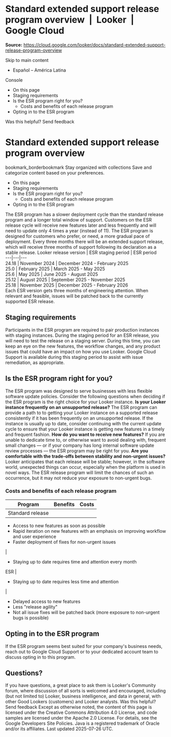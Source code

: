 # Standard extended support release program overview  |  Looker  |  Google Cloud

**Source:** https://cloud.google.com/looker/docs/standard-extended-support-release-program-overview

Skip to main content 
  * Español – América Latina

Console 


  * On this page
  * Staging requirements
  * Is the ESR program right for you?
    * Costs and benefits of each release program
  * Opting in to the ESR program




Was this helpful?
Send feedback 
#  Standard extended support release program overview
bookmark_borderbookmark Stay organized with collections  Save and categorize content based on your preferences.
  * On this page
  * Staging requirements
  * Is the ESR program right for you?
    * Costs and benefits of each release program
  * Opting in to the ESR program


The ESR program has a slower deployment cycle than the standard release program and a longer total window of support. Customers on the ESR release cycle will receive new features later and less frequently and will need to update only 4 times a year (instead of 11).
The ESR program is designed for customers who prefer, or need, a more gradual pace of deployment. Every three months there will be an extended support release, which will receive three months of support following its declaration as a stable release.
Looker release version | ESR staging period | ESR period  
---|---|---  
24.18 | November 2024 | December 2024 - February 2025  
25.0 | February 2025 | March 2025 - May 2025  
25.6 | May 2025 | June 2025 - August 2025  
25.12 | August 2025 | September 2025 - November 2025  
25.18 | November 2025 | December 2025 - February 2026  
Each ESR version gets three months of engineering attention. When relevant and feasible, issues will be patched back to the currently supported ESR release.
## Staging requirements
Participants in the ESR program are required to pair production instances with staging instances. During the staging period for an ESR release, you will need to test the release on a staging server. During this time, you can keep an eye on the new features, the workflow changes, and any product issues that could have an impact on how you use Looker. Google Cloud Support is available during this staging period to assist with issue remediation, as appropriate.
## Is the ESR program right for you?
The ESR program was designed to serve businesses with less flexible software update policies. Consider the following questions when deciding if the ESR program is the right choice for your Looker instance.
**Is your Looker instance frequently on an unsupported release?**
The ESR program can provide a path to to getting your Looker instance on a supported release consistently if it has been frequently on an unsupported release. If the instance is usually up to date, consider continuing with the current update cycle to ensure that your Looker instance is getting new features in a timely and frequent fashion.
**How do you want to receive new features?**
If you are unable to dedicate time to, or otherwise want to avoid dealing with, frequent small changes — or if your company has long internal software update review processes — the ESR program may be right for you.
**Are you comfortable with the trade-offs between stability and non-urgent issues?**
Looker anticipates that each release will be stable; however, in the software world, unexpected things can occur, especially when the platform is used in novel ways. The ESR release program will limit the chances of such an occurrence, but it may not reduce your exposure to non-urgent bugs.
### Costs and benefits of each release program
Program | Benefits | Costs  
---|---|---  
Standard release | 
  * Access to new features as soon as possible
  * Rapid iteration on new features with an emphasis on improving workflow and user experience
  * Faster deployment of fixes for non-urgent issues

| 
  * Staying up to date requires time and attention every month

  
ESR | 
  * Staying up to date requires less time and attention 

| 
  * Delayed access to new features
  * Less "release agility"
  * Not all issue fixes will be patched back (more exposure to non-urgent bugs is possible)

  
## Opting in to the ESR program
If the ESR program seems best suited for your company's business needs, reach out to Google Cloud Support or to your dedicated account team to discuss opting in to this program.
## Questions?
If you have questions, a great place to ask them is Looker's Community forum, where discussion of all sorts is welcomed and encouraged, including (but not limited to) Looker, business intelligence, and data in general, with other Good Lookers (customers) and Looker analysts.
Was this helpful?
Send feedback 
Except as otherwise noted, the content of this page is licensed under the Creative Commons Attribution 4.0 License, and code samples are licensed under the Apache 2.0 License. For details, see the Google Developers Site Policies. Java is a registered trademark of Oracle and/or its affiliates.
Last updated 2025-07-26 UTC.


